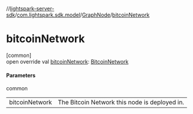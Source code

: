 //[lightspark-server-sdk](../../../index.md)/[com.lightspark.sdk.model](../index.md)/[GraphNode](index.md)/[bitcoinNetwork](bitcoin-network.md)

# bitcoinNetwork

[common]\
open override val [bitcoinNetwork](bitcoin-network.md): [BitcoinNetwork](../-bitcoin-network/index.md)

#### Parameters

common

| | |
|---|---|
| bitcoinNetwork | The Bitcoin Network this node is deployed in. |
